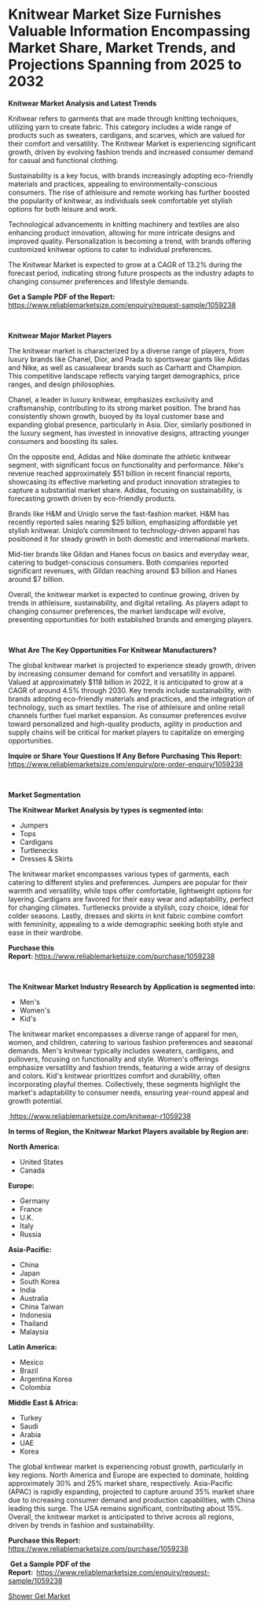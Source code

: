 <p><h1>Knitwear Market Size Furnishes Valuable Information Encompassing Market Share, Market Trends, and Projections Spanning from 2025 to 2032</h1></p><p><strong>Knitwear Market Analysis and Latest Trends</strong></p>
<p><p>Knitwear refers to garments that are made through knitting techniques, utilizing yarn to create fabric. This category includes a wide range of products such as sweaters, cardigans, and scarves, which are valued for their comfort and versatility. The Knitwear Market is experiencing significant growth, driven by evolving fashion trends and increased consumer demand for casual and functional clothing. </p><p>Sustainability is a key focus, with brands increasingly adopting eco-friendly materials and practices, appealing to environmentally-conscious consumers. The rise of athleisure and remote working has further boosted the popularity of knitwear, as individuals seek comfortable yet stylish options for both leisure and work. </p><p>Technological advancements in knitting machinery and textiles are also enhancing product innovation, allowing for more intricate designs and improved quality. Personalization is becoming a trend, with brands offering customized knitwear options to cater to individual preferences. </p><p>The Knitwear Market is expected to grow at a CAGR of 13.2% during the forecast period, indicating strong future prospects as the industry adapts to changing consumer preferences and lifestyle demands.</p></p>
<p><strong>Get a Sample PDF of the Report:&nbsp;</strong> <a href="https://www.reliablemarketsize.com/enquiry/request-sample/1059238?utm_campaign=1836&utm_medium=2&utm_source=Github&utm_content=ia&utm_term=07022025&utm_id=knitwear">https://www.reliablemarketsize.com/enquiry/request-sample/1059238</a></p>
<p>&nbsp;</p>
<p><strong>Knitwear Major Market Players</strong></p>
<p><p>The knitwear market is characterized by a diverse range of players, from luxury brands like Chanel, Dior, and Prada to sportswear giants like Adidas and Nike, as well as casualwear brands such as Carhartt and Champion. This competitive landscape reflects varying target demographics, price ranges, and design philosophies.</p><p>Chanel, a leader in luxury knitwear, emphasizes exclusivity and craftsmanship, contributing to its strong market position. The brand has consistently shown growth, buoyed by its loyal customer base and expanding global presence, particularly in Asia. Dior, similarly positioned in the luxury segment, has invested in innovative designs, attracting younger consumers and boosting its sales.</p><p>On the opposite end, Adidas and Nike dominate the athletic knitwear segment, with significant focus on functionality and performance. Nike's revenue reached approximately $51 billion in recent financial reports, showcasing its effective marketing and product innovation strategies to capture a substantial market share. Adidas, focusing on sustainability, is forecasting growth driven by eco-friendly products.</p><p>Brands like H&M and Uniqlo serve the fast-fashion market. H&M has recently reported sales nearing $25 billion, emphasizing affordable yet stylish knitwear. Uniqlo’s commitment to technology-driven apparel has positioned it for steady growth in both domestic and international markets.</p><p>Mid-tier brands like Gildan and Hanes focus on basics and everyday wear, catering to budget-conscious consumers. Both companies reported significant revenues, with Gildan reaching around $3 billion and Hanes around $7 billion.</p><p>Overall, the knitwear market is expected to continue growing, driven by trends in athleisure, sustainability, and digital retailing. As players adapt to changing consumer preferences, the market landscape will evolve, presenting opportunities for both established brands and emerging players.</p></p>
<p>&nbsp;</p>
<p><strong>What Are The Key Opportunities For Knitwear Manufacturers?</strong></p>
<p><p>The global knitwear market is projected to experience steady growth, driven by increasing consumer demand for comfort and versatility in apparel. Valued at approximately $118 billion in 2022, it is anticipated to grow at a CAGR of around 4.5% through 2030. Key trends include sustainability, with brands adopting eco-friendly materials and practices, and the integration of technology, such as smart textiles. The rise of athleisure and online retail channels further fuel market expansion. As consumer preferences evolve toward personalized and high-quality products, agility in production and supply chains will be critical for market players to capitalize on emerging opportunities.</p></p>
<p><strong>Inquire or Share Your Questions If Any Before Purchasing This Report:</strong> <a href="https://www.reliablemarketsize.com/enquiry/pre-order-enquiry/1059238?utm_campaign=1836&utm_medium=2&utm_source=Github&utm_content=ia&utm_term=07022025&utm_id=knitwear">https://www.reliablemarketsize.com/enquiry/pre-order-enquiry/1059238</a></p>
<p>&nbsp;</p>
<p><strong>Market Segmentation</strong></p>
<p><strong>The Knitwear Market Analysis by types is segmented into:</strong></p>
<p><ul><li>Jumpers</li><li>Tops</li><li>Cardigans</li><li>Turtlenecks</li><li>Dresses & Skirts</li></ul></p>
<p><p>The knitwear market encompasses various types of garments, each catering to different styles and preferences. Jumpers are popular for their warmth and versatility, while tops offer comfortable, lightweight options for layering. Cardigans are favored for their easy wear and adaptability, perfect for changing climates. Turtlenecks provide a stylish, cozy choice, ideal for colder seasons. Lastly, dresses and skirts in knit fabric combine comfort with femininity, appealing to a wide demographic seeking both style and ease in their wardrobe.</p></p>
<p><strong>Purchase this Report:&nbsp;</strong><a href="https://www.reliablemarketsize.com/purchase/1059238?utm_campaign=1836&utm_medium=2&utm_source=Github&utm_content=ia&utm_term=07022025&utm_id=knitwear">https://www.reliablemarketsize.com/purchase/1059238</a></p>
<p>&nbsp;</p>
<p><strong>The Knitwear Market Industry Research by Application is segmented into:</strong></p>
<p><ul><li>Men's</li><li>Women's</li><li>Kid's</li></ul></p>
<p><p>The knitwear market encompasses a diverse range of apparel for men, women, and children, catering to various fashion preferences and seasonal demands. Men's knitwear typically includes sweaters, cardigans, and pullovers, focusing on functionality and style. Women's offerings emphasize versatility and fashion trends, featuring a wide array of designs and colors. Kid's knitwear prioritizes comfort and durability, often incorporating playful themes. Collectively, these segments highlight the market's adaptability to consumer needs, ensuring year-round appeal and growth potential.</p></p>
<p><a href="https://www.reliablemarketsize.com/knitwear-r1059238?utm_campaign=1836&utm_medium=2&utm_source=Github&utm_content=ia&utm_term=07022025&utm_id=knitwear">&nbsp;https://www.reliablemarketsize.com/knitwear-r1059238</a></p>
<p><strong>In terms of Region, the Knitwear Market Players available by Region are:</strong></p>
<p>
    <p> <strong> North America: </strong>
        <ul>
            <li>United States</li>
            <li>Canada</li>
        </ul>
        </p> 
    <p> <strong> Europe: </strong>
        <ul>
            <li>Germany</li>
            <li>France</li>
            <li>U.K.</li>
            <li>Italy</li>
            <li>Russia</li>
        </ul>
        </p> 
    <p> <strong> Asia-Pacific: </strong>
        <ul>
            <li>China</li>
            <li>Japan</li>
            <li>South Korea</li>
            <li>India</li>
            <li>Australia</li>
            <li>China Taiwan</li>
            <li>Indonesia</li>
            <li>Thailand</li>
            <li>Malaysia</li>
        </ul>
        </p> 
    <p> <strong> Latin America: </strong>
        <ul>
            <li>Mexico</li>
            <li>Brazil</li>
            <li>Argentina Korea</li>
            <li>Colombia</li>
        </ul>
        </p> 
    <p> <strong> Middle East & Africa: </strong>
        <ul>
            <li>Turkey</li>
            <li>Saudi</li>
            <li>Arabia</li>
            <li>UAE</li>
            <li>Korea</li>
        </ul>
    </p>
    </p>
<p><p>The global knitwear market is experiencing robust growth, particularly in key regions. North America and Europe are expected to dominate, holding approximately 30% and 25% market share, respectively. Asia-Pacific (APAC) is rapidly expanding, projected to capture around 35% market share due to increasing consumer demand and production capabilities, with China leading this surge. The USA remains significant, contributing about 15%. Overall, the knitwear market is anticipated to thrive across all regions, driven by trends in fashion and sustainability.</p></p>
<p><strong>Purchase this Report: </strong><a href="https://www.reliablemarketsize.com/purchase/1059238?utm_campaign=1836&utm_medium=2&utm_source=Github&utm_content=ia&utm_term=07022025&utm_id=knitwear">https://www.reliablemarketsize.com/purchase/1059238</a></p>
<p>&nbsp;<strong>Get a Sample PDF of the Report:&nbsp;&nbsp;</strong><a href="https://www.reliablemarketsize.com/enquiry/request-sample/1059238?utm_campaign=1836&utm_medium=2&utm_source=Github&utm_content=ia&utm_term=07022025&utm_id=knitwear">https://www.reliablemarketsize.com/enquiry/request-sample/1059238</a></p>
<p><strong></strong></p>
<p><p><a href="https://github.com/mabutironaldo/Market-Research-Report-List-7/blob/main/shower-gel-market.md?utm_campaign=1836&utm_medium=2&utm_source=Github&utm_content=ia&utm_term=07022025&utm_id=knitwear">Shower Gel Market</a></p></p>